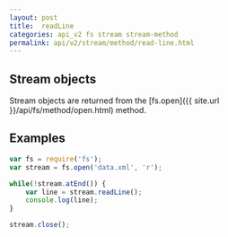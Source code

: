```yaml
---
layout: post
title:  readLine
categories: api_v2 fs stream stream-method
permalink: api/v2/stream/method/read-line.html
---
```


## Stream objects

Stream objects are returned from the [fs.open]({{ site.url }}/api/fs/method/open.html) method.

## Examples

```javascript
var fs = require('fs');
var stream = fs.open('data.xml', 'r');

while(!stream.atEnd()) {
    var line = stream.readLine();
    console.log(line);
}

stream.close();
```








